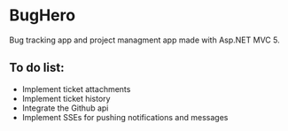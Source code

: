 # BugHero
Bug tracking app and project managment app made with Asp.NET MVC 5.

## To do list:
* Implement ticket attachments
* Implement ticket history
* Integrate the Github api
* Implement SSEs for pushing notifications and messages
